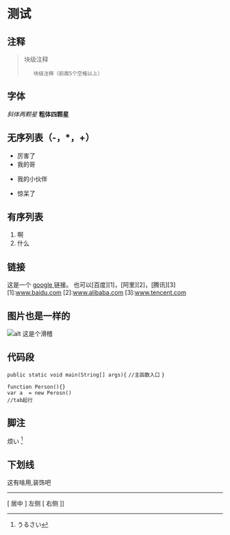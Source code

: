 # 测试

## 注释
>块级注释
>
>        块级注释（前面5个空格以上）

## 字体
*斜体两颗星*
**粗体四颗星**

## 无序列表（-，*，+）
- 厉害了
- 我的哥
+ 我的小伙伴
* 惊呆了

## 有序列表
1.  啊
2.  什么

## 链接
这是一个 [ google ](www.google.com)链接。
也可以[百度][1]，[阿里][2]，[腾讯][3]
[1]:www.baidu.com
[2]:www.alibaba.com
[3]:www.tencent.com


## 图片也是一样的
![alt 这是个滑稽](/path/to/img.jpg "滑稽")


## 代码段

`public static void main(String[] args){`
`//主函数入口`
`}`


    function Person(){}
    var a  = new Perosn()
    //tab起行


## 脚注
烦い [^h1]


[^h1]:  うるさい

## 下划线
这有啥用,装饰吧
- - -

[ 居中 ]
 左侧
[ 右侧 ]]

